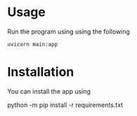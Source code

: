 # Usage

Run the program using using the following

```
uvicorn main:app
```


# Installation

You can install the app using 

python -m pip install -r requirements.txt


